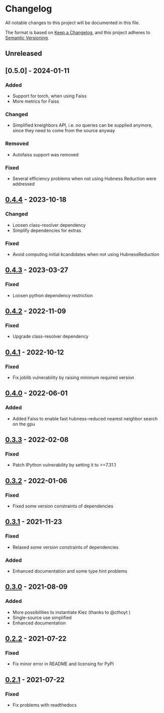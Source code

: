 # Changelog

All notable changes to this project will be documented in this file.

The format is based on [Keep a Changelog](https://keepachangelog.com/en/1.0.0/),
and this project adheres to [Semantic Versioning](https://semver.org/spec/v2.0.0.html).

## Unreleased

## [0.5.0] - 2024-01-11

### Added

- Support for torch, when using Faiss
- More metrics for Faiss

### Changed

- Simplified kneighbors API, i.e. no queries can be supplied anymore, since they need to come from the source anyway

### Removed

- Autofaiss support was removed

### Fixed

- Several efficiency problems when not using Hubness Reduction were addressed

## [0.4.4] - 2023-10-18

### Changed

- Loosen class-resolver dependency
- Simplify dependencies for extras

### Fixed

- Avoid computing initial kcandidates when not using HubnessReduction

## [0.4.3] - 2023-03-27

### Fixed

- Loosen python dependency restriction


## [0.4.2] - 2022-11-09

### Fixed

- Upgrade class-resolver dependency

## [0.4.1] - 2022-10-12

### Fixed

- Fix joblib vulnerability by raising minimum required version

## [0.4.0] - 2022-06-01

### Added

- Added Faiss to enable fast hubness-reduced nearest neighbor search on the gpu

## [0.3.3] - 2022-02-08

### Fixed

- Patch IPython vulnerability by setting it to >=7.31.1

## [0.3.2] - 2022-01-06

### Fixed

- Fixed some version constraints of dependencies

## [0.3.1] - 2021-11-23

### Fixed

- Relaxed some version constraints of dependencies

### Added

- Enhanced documentation and some type hint problems


## [0.3.0] - 2021-08-09

### Added

- More possibilities to instantiate Kiez (thanks to @cthoyt )
- Single-source use simplified
- Enhanced documentation

## [0.2.2] - 2021-07-22

### Fixed

- Fix minor error in README and licensing for PyPI

## [0.2.1] - 2021-07-22

### Fixed

- Fix problems with readthedocs

[0.4.4]: https://github.com/dobraczka/kiez/releases/tag/0.4.4
[0.4.3]: https://github.com/dobraczka/kiez/releases/tag/0.4.3
[0.4.2]: https://github.com/dobraczka/kiez/releases/tag/0.4.2
[0.4.1]: https://github.com/dobraczka/kiez/releases/tag/0.4.1
[0.4.0]: https://github.com/dobraczka/kiez/releases/tag/0.4.0
[0.3.3]: https://github.com/dobraczka/kiez/releases/tag/0.3.3
[0.3.2]: https://github.com/dobraczka/kiez/releases/tag/0.3.2
[0.3.1]: https://github.com/dobraczka/kiez/releases/tag/0.3.1
[0.3.0]: https://github.com/dobraczka/kiez/releases/tag/0.3.0
[0.2.2]: https://github.com/dobraczka/kiez/releases/tag/0.2.2
[0.2.1]: https://github.com/dobraczka/kiez/releases/tag/0.2.1
